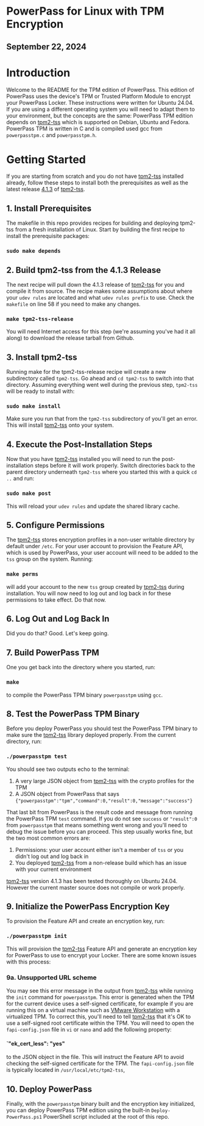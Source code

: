 # PowerPass for Linux with TPM Encryption
## __September 22, 2024__
# Introduction
Welcome to the README for the TPM edition of PowerPass.
This edition of PowerPass uses the device's TPM or Trusted Platform Module to encrypt your PowerPass Locker.
These instructions were written for Ubuntu 24.04.
If you are using a different operating system you will need to adapt them to your environment, but the concepts are the same: PowerPass TPM edition depends on [tpm2-tss](https://github.com/tpm2-software/tpm2-tss) which is supported on Debian, Ubuntu and Fedora. PowerPass TPM is written in C and is compiled used gcc from `powerpasstpm.c` and `powerpasstpm.h`.
# Getting Started
If you are starting from scratch and you do not have [tpm2-tss](https://github.com/tpm2-software/tpm2-tss) installed already, follow these steps to install both the prerequisites as well as the latest release [4.1.3](https://github.com/tpm2-software/tpm2-tss/releases/tag/4.1.3) of [tpm2-tss](https://github.com/tpm2-software/tpm2-tss).
## 1. Install Prerequisites
The makefile in this repo provides recipes for building and deploying tpm2-tss from a fresh installation of Linux.
Start by building the first recipe to install the prerequisite packages:
### `sudo make depends`
## 2. Build tpm2-tss from the 4.1.3 Release
The next recipe will pull down the 4.1.3 release of [tpm2-tss](https://github.com/tpm2-software/tpm2-tss) for you and compile it from source.
The recipe makes some assumptions about where your `udev rules` are located and what `udev rules prefix` to use.
Check the `makefile` on line 58 if you need to make any changes.
### `make tpm2-tss-release`
You will need Internet access for this step (we're assuming you've had it all along) to download the release tarball from Github.
## 3. Install tpm2-tss
Running make for the tpm2-tss-release recipe will create a new subdirectory called `tpm2-tss`.
Go ahead and `cd tpm2-tss` to switch into that directory.
Assuming everything went well during the previous step, `tpm2-tss` will be ready to install with:
### `sudo make install`
Make sure you run that from the `tpm2-tss` subdirectory of you'll get an error.
This will install [tpm2-tss](https://github.com/tpm2-software/tpm2-tss) onto your system.
## 4. Execute the Post-Installation Steps
Now that you have [tpm2-tss](https://github.com/tpm2-software/tpm2-tss) installed you will need to run the post-installation steps before it will work properly.
Switch directories back to the parent directory underneath `tpm2-tss` where you started this with a quick `cd ..` and run:
### `sudo make post`
This will reload your `udev rules` and update the shared library cache.
## 5. Configure Permissions
The [tpm2-tss](https://github.com/tpm2-software/tpm2-tss) stores encryption profiles in a non-user writable directory by default under `/etc`.
For your user account to provision the Feature API, which is used by PowerPass, your user account will need to be added to the `tss` group on the system.
Running:
### `make perms`
will add your account to the new `tss` group created by [tpm2-tss](https://github.com/tpm2-software/tpm2-tss) during installation.
You will now need to log out and log back in for these permissions to take effect.
Do that now.
## 6. Log Out and Log Back In
Did you do that? Good. Let's keep going.
## 7. Build PowerPass TPM
One you get back into the directory where you started, run:
### `make`
to compile the PowerPass TPM binary `powerpasstpm` using `gcc`.
## 8. Test the PowerPass TPM Binary
Before you deploy PowerPass you should test the PowerPass TPM binary to make sure the [tpm2-tss](https://github.com/tpm2-software/tpm2-tss) library deployed properly.
From the current directory, run:
### `./powerpasstpm test`
You should see two outputs echo to the terminal:
1. A very large JSON object from [tpm2-tss](https://github.com/tpm2-software/tpm2-tss) with the crypto profiles for the TPM
2. A JSON object from PowerPass that says `{"powerpasstpm":"tpm","command":0,"result":0,"message":"success"}`

That last bit from PowerPass is the result code and message from running the PowerPass TPM `test` command.
If you do not see `success` or `"result":0` from `powerpasstpm` that means something went wrong and you'll need to debug the issue before you can proceed.
This step usually works fine, but the two most common errors are:
1. Permissions: your user account either isn't a member of `tss` or you didn't log out and log back in
2. You deployed [tpm2-tss](https://github.com/tpm2-software/tpm2-tss) from a non-release build which has an issue with your current environment

[tpm2-tss](https://github.com/tpm2-software/tpm2-tss) version 4.1.3 has been tested thoroughly on Ubuntu 24.04.
However the current master source does not compile or work properly.
## 9. Initialize the PowerPass Encryption Key
To provision the Feature API and create an encryption key, run:
### `./powerpasstpm init`
This will provision the [tpm2-tss](https://github.com/tpm2-software/tpm2-tss) Feature API and generate an encryption key for PowerPass to use to encrypt your Locker.
There are some known issues with this process:
### 9a. Unsupported URL scheme
You may see this error message in the output from [tpm2-tss](https://github.com/tpm2-software/tpm2-tss) while running the `init` command for `powerpasstpm`.
This error is generated when the TPM for the current device uses a self-signed certificate, for example if you are running this on a virtual machine such as [VMware Workstation](https://www.vmware.com/products/desktop-hypervisor/workstation-and-fusion) with a virtualized TPM.
To correct this, you'll need to tell [tpm2-tss](https://github.com/tpm2-software/tpm2-tss) that it's OK to use a self-signed root certificate within the TPM.
You will need to open the `fapi-config.json` file in `vi` or `nano` and add the following property:
#### `"ek_cert_less": "yes"
to the JSON object in the file.
This will instruct the Feature API to avoid checking the self-signed certificate for the TPM.
The `fapi-config.json` file is typically located in `/usr/local/etc/tpm2-tss`,
## 10. Deploy PowerPass
Finally, with the `powerpasstpm` binary built and the encryption key initialized, you can deploy PowerPass TPM edition using the built-in `Deploy-PowerPass.ps1` PowerShell script included at the root of this repo.